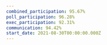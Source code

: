 ```yaml
---
combined_participation: 95.67%
poll_participation: 96.28%
exec_participation: 92.31%
communication: 94.42%
start_date: 2021-08-30T00:00:00.000Z
---
```

